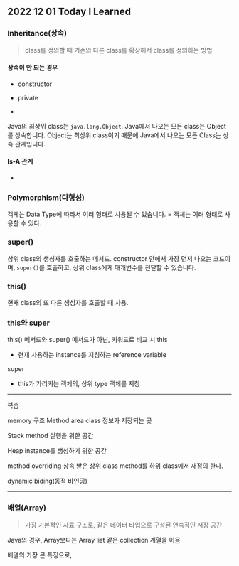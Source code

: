 ## 2022 12 01 Today I Learned

### Inheritance(상속)
> class를 정의할 때 기존의 다른 class를 확장해서 class를 정의하는 방법

#### 상속이 안 되는 경우
- constructor
- private

-

Java의 최상위 class는 <code>java.lang.Object</code>. Java에서 나오는 모든 class는 Object를 상속합니다. Object는 최상위 class이기 때문에 Java에서 나오는 모든 Class는 상속 관계입니다.

#### Is-A 관계

-

### Polymorphism(다형성)
객체는 Data Type에 따라서 여러 형태로 사용될 수 있습니다. = 객체는 여러 형태로 사용할 수 있다.

### super()

상위 class의 생성자를 호출하는 메서드.
constructor 안에서 가장 먼저 나오는 코드이며, 
<code>super()</code>를 호출하고, 상위 class에게 매개변수를 전달할 수 있습니다.

### this()
현재 class의 또 다른 생성자를 호출할 때 사용.

### this와 super
this() 메서드와 super() 메서드가 아닌, 키워드로 비교 시
this
- 현재 사용하는 instance를 지칭하는 reference variable

super
- this가 가리키는 객체의, 상위 type 객체를 지칭

---

복습

memory 구조
Method area
class 정보가 저장되는 곳

Stack
method 실행을 위한 공간

Heap
instance를 생성하기 위한 공간

method overriding
상속 받은 상위 class method를 하위 class에서 재정의 한다.

dynamic biding(동적 바인딩)

---

### 배열(Array)
> 가장 기본적인 자료 구조로, 같은 데이터 타입으로 구성된 연속적인 저장 공간

Java의 경우, Array보다는 Array list 같은 collection 계열을 이용

배열의 가장 큰 특징으로, 